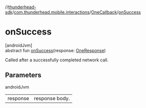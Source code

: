 //[thunderhead-sdk](../../../index.md)/[com.thunderhead.mobile.interactions](../index.md)/[OneCallback](index.md)/[onSuccess](on-success.md)

# onSuccess

[androidJvm]\
abstract fun [onSuccess](on-success.md)(response: [OneResponse](../../com.thunderhead.mobile.responsetypes/-one-response/index.md))

Called after a successfully completed network call.

## Parameters

androidJvm

| | |
|---|---|
| response | response body. |
